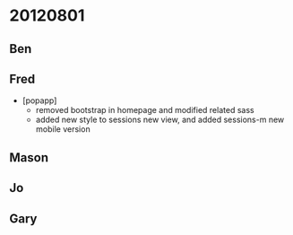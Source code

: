 # 20120801

## Ben



## Fred
- [popapp]
  - removed bootstrap in homepage and modified related sass
  - added new style to sessions new view,  and added sessions-m new mobile version



## Mason



## Jo



## Gary